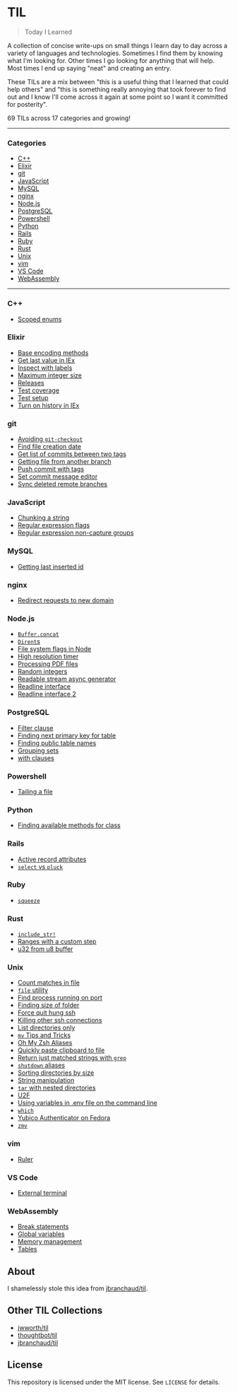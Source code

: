 # TIL

> Today I Learned

A collection of concise write-ups on small things I learn day to day across a
variety of languages and technologies. Sometimes I find them by knowing what I'm
looking for. Other times I go looking for anything that will help. Most times I
end up saying "neat" and creating an entry.

These TILs are a mix between "this is a useful thing that I learned that could
help others" and "this is something really annoying that took forever to find
out and I know I'll come across it again at some point so I want it committed
for posterity".

69 TILs across 17 categories and growing!

---

### Categories

- [C++](#C++)
- [Elixir](#Elixir)
- [git](#git)
- [JavaScript](#JavaScript)
- [MySQL](#MySQL)
- [nginx](#nginx)
- [Node.js](#Node.js)
- [PostgreSQL](#PostgreSQL)
- [Powershell](#Powershell)
- [Python](#Python)
- [Rails](#Rails)
- [Ruby](#Ruby)
- [Rust](#Rust)
- [Unix](#Unix)
- [vim](#vim)
- [VS Code](#VS-Code)
- [WebAssembly](#WebAssembly)

---

### C++

- [Scoped enums](c++/scoped-enums.md)

### Elixir

- [Base encoding methods](elixir/base-encoding-methods.md)
- [Get last value in IEx](elixir/get-last-value-in-iex.md)
- [Inspect with labels](elixir/inspect-with-labels.md)
- [Maximum integer size](elixir/maximum-integer-size.md)
- [Releases](elixir/releases.md)
- [Test coverage](elixir/test-coverage.md)
- [Test setup](elixir/test-setup.md)
- [Turn on history in IEx](elixir/turn-on-history-in-iex.md)

### git

- [Avoiding `git-checkout`](git/avoiding-git-checkout.md)
- [Find file creation date](git/find-file-creation-date.md)
- [Get list of commits between two tags](git/get-list-of-commits-between-two-tags.md)
- [Getting file from another branch](git/getting-file-from-another-branch.md)
- [Push commit with tags](git/push-commit-with-tags.md)
- [Set commit message editor](git/set-commit-message-editor.md)
- [Sync deleted remote branches](git/sync-deleted-remote-branches.md)

### JavaScript

- [Chunking a string](javascript/chunking-a-string.md)
- [Regular expression flags](javascript/regular-expression-flags.md)
- [Regular expression non-capture groups](javascript/regular-expression-non-capture-groups.md)

### MySQL

- [Getting last inserted id](mysql/getting-last-inserted-id.md)

### nginx

- [Redirect requests to new domain](nginx/redirect-requests-to-new-domain.md)

### Node.js

- [`Buffer.concat`](node.js/bufferconcat.md)
- [`Dirent`s](node.js/dirents.md)
- [File system flags in Node](node.js/file-system-flags-in-node.md)
- [High resolution timer](node.js/high-resolution-timer.md)
- [Processing PDF files](node.js/processing-pdf-files.md)
- [Random integers](node.js/random-integers.md)
- [Readable stream async generator](node.js/readable-stream-async-generator.md)
- [Readline interface](node.js/readline-interface.md)
- [Readline interface 2](node.js/readline-interface-2.md)

### PostgreSQL

- [Filter clause](postgresql/filter-clause.md)
- [Finding next primary key for table](postgresql/finding-next-primary-key-for-table.md)
- [Finding public table names](postgresql/finding-public-table-names.md)
- [Grouping sets](postgresql/grouping-sets.md)
- [with clauses](postgresql/with-clauses.md)

### Powershell

- [Tailing a file](powershell/tailing-a-file.md)

### Python

- [Finding available methods for class](python/finding-available-methods-for-class.md)

### Rails

- [Active record attributes](rails/active-record-attributes.md)
- [`select` vs `pluck`](rails/select-vs-pluck.md)

### Ruby

- [`squeeze`](ruby/squeeze.md)

### Rust

- [`include_str!`](rust/include_str!.md)
- [Ranges with a custom step](rust/ranges-with-a-custom-step.md)
- [u32 from u8 buffer](rust/u32-from-u8-buffer.md)

### Unix

- [Count matches in file](unix/count-matches-in-file.md)
- [`file` utility](unix/file-utility.md)
- [Find process running on port](unix/find-process-running-on-port.md)
- [Finding size of folder](unix/finding-size-of-folder.md)
- [Force quit hung ssh](unix/force-quit-hung-ssh.md)
- [Killing other ssh connections](unix/killing-other-ssh-connections.md)
- [List directories only](unix/list-directories-only.md)
- [`mv` Tips and Tricks](unix/mv-tips-and-tricks.md)
- [Oh My Zsh Aliases](unix/oh-my-zsh-aliases.md)
- [Quickly paste clipboard to file](unix/quickly-paste-clipboard-to-file.md)
- [Return just matched strings with `grep`](unix/return-just-matched-strings-with-grep.md)
- [`shutdown` aliases](unix/shutdown-aliases.md)
- [Sorting directories by size](unix/sorting-directories-by-size.md)
- [String manipulation](unix/string-manipulation.md)
- [`tar` with nested directories](unix/tar-with-nested-directories.md)
- [U2F](unix/u2f.md)
- [Using variables in .env file on the command line](unix/using-variables-in-env-file-on-the-command-line.md)
- [`which`](unix/which.md)
- [Yubico Authenticator on Fedora](unix/yubico-authenticator-on-fedora.md)
- [`zmv`](unix/zmv.md)

### vim

- [Ruler](vim/ruler.md)

### VS Code

- [External terminal](vs-code/external-terminal.md)

### WebAssembly

- [Break statements](webassembly/break-statements.md)
- [Global variables](webassembly/global-variables.md)
- [Memory management](webassembly/memory-management.md)
- [Tables](webassembly/tables.md)

## About

I shamelessly stole this idea from
[jbranchaud/til](https://github.com/jbranchaud/til).

## Other TIL Collections

- [jwworth/til](https://github.com/jwworth/til)
- [thoughtbot/til](https://github.com/thoughtbot/til)
- [jbranchaud/til](https://github.com/jbranchaud/til)

## License

This repository is licensed under the MIT license. See `LICENSE` for details.
